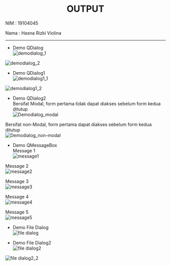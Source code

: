 <h1 align="center">OUTPUT</h1>
NIM  : 19104045<br>

Nama : Hasna Rizki Violina
<hr>

* Demo QDialog <br>
![demodialog_1](https://user-images.githubusercontent.com/72425456/124148741-21c0fc80-daba-11eb-919d-edde19e77acf.png)

![demodialog_2](https://user-images.githubusercontent.com/72425456/124148704-1a99ee80-daba-11eb-8932-9573a6a44b3f.png)

* Demo QDialog1 <br>
![demodialog1_1](https://user-images.githubusercontent.com/72425456/124148716-1cfc4880-daba-11eb-9c5a-741065da3bc9.png)

![demodialog1_2](https://user-images.githubusercontent.com/72425456/124148718-1cfc4880-daba-11eb-8ebf-0ade198710b1.png)

* Demo QDialog2 <br>
Bersifat Modal, form pertama tidak dapat diakses sebelum form kedua ditutup <br>
![Demodialog_modal](https://user-images.githubusercontent.com/72425456/124148711-1bcb1b80-daba-11eb-8820-c4af9193969e.png)

Bersifat non-Modal, form pertama dapat diakses sebelum form kedua ditutup <br>
![Demodialog_non-modal](https://user-images.githubusercontent.com/72425456/124148715-1c63b200-daba-11eb-8360-71bd52720b61.png)

* Demo QMessageBox <br>
Message 1 <br>
![message1](https://user-images.githubusercontent.com/72425456/124148728-1f5ea280-daba-11eb-94e4-854fb4a7d397.png)

Message 2 <br>
![message2](https://user-images.githubusercontent.com/72425456/124148730-1ff73900-daba-11eb-96d1-d96772cb58f4.png)

Message 3 <br>
![message3](https://user-images.githubusercontent.com/72425456/124148732-208fcf80-daba-11eb-9b38-9a8a86d1b9b2.png)

Message 4 <br>
![message4](https://user-images.githubusercontent.com/72425456/124148735-208fcf80-daba-11eb-8946-a946d83eec21.png)

Message 5 <br>
![message5](https://user-images.githubusercontent.com/72425456/124148738-21286600-daba-11eb-87e5-388b098001f8.png)

* Demo File Dialog <br>
![file dialog](https://user-images.githubusercontent.com/72425456/124148720-1d94df00-daba-11eb-8869-3748d39838ba.png)

* Demo File Dialog2 <br>
![file dialog2](https://user-images.githubusercontent.com/72425456/124148724-1e2d7580-daba-11eb-9bf6-ee908685c27d.png)

![file dialog2_2](https://user-images.githubusercontent.com/72425456/124148727-1ec60c00-daba-11eb-8115-5d663d39ac29.png)
